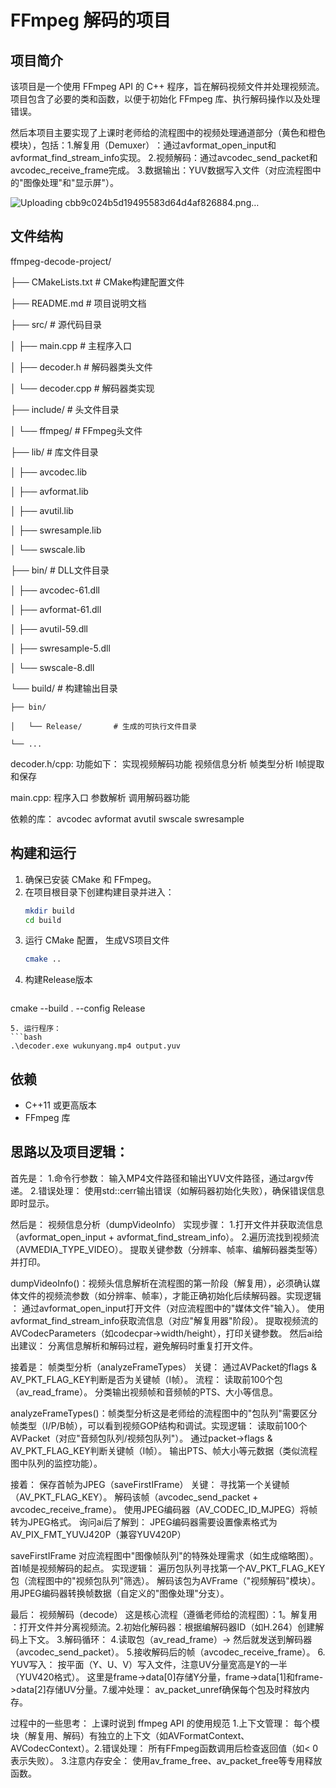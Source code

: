 # FFmpeg 解码的项目

## 项目简介
该项目是一个使用 FFmpeg API 的 C++ 程序，旨在解码视频文件并处理视频流。项目包含了必要的类和函数，以便于初始化 FFmpeg 库、执行解码操作以及处理错误。

然后本项目主要实现了上课时老师给的流程图中的​​视频处理通道​​部分（黄色和橙色模块），包括：
​​1.解复用（Demuxer）​​：通过avformat_open_input和
avformat_find_stream_info实现。
​
2.​视频解码​​：通过avcodec_send_packet和avcodec_receive_frame完成。
3.​​数据输出​​：YUV数据写入文件（对应流程图中的"图像处理"和"显示屏"）。



![Uploading cbb9c024b5d19495583d64d4af826884.png…]()











## 文件结构
       
ffmpeg-decode-project/

├── CMakeLists.txt           # CMake构建配置文件

├── README.md                # 项目说明文档

├── src/                     # 源代码目录

│   ├── main.cpp            # 主程序入口

│   ├── decoder.h           # 解码器类头文件

│   └── decoder.cpp         # 解码器类实现

├── include/                 # 头文件目录

│   └── ffmpeg/             # FFmpeg头文件

├── lib/                    # 库文件目录

│   ├── avcodec.lib

│   ├── avformat.lib

│   ├── avutil.lib

│   ├── swresample.lib

│   └── swscale.lib

├── bin/                    # DLL文件目录

│   ├── avcodec-61.dll

│   ├── avformat-61.dll

│   ├── avutil-59.dll

│   ├── swresample-5.dll


│   └── swscale-8.dll

└── build/                  # 构建输出目录

    ├── bin/
    
    │   └── Release/       # 生成的可执行文件目录
    
    └── ...



decoder.h/cpp:
功能如下：
实现视频解码功能
视频信息分析
帧类型分析
I帧提取和保存



main.cpp:
程序入口
参数解析
调用解码器功能


依赖的库：
avcodec
avformat
avutil
swscale
swresample




## 构建和运行
1. 确保已安装 CMake 和 FFmpeg。
2. 在项目根目录下创建构建目录并进入：
   ```bash
   mkdir build
   cd build
   ```
3. 运行 CMake 配置， 生成VS项目文件
   ```bash
   cmake ..
   ```
4. 构建Release版本
   ```bash
  cmake --build . --config Release
   ```
5. 运行程序：
   ```bash
   .\decoder.exe wukunyang.mp4 output.yuv
   ```

## 依赖
- C++11 或更高版本
- FFmpeg 库




## 思路以及项目逻辑：

首先是：
1.命令行参数​​：
输入MP4文件路径和输出YUV文件路径，通过argv传递。
​2.错误处理​​：
使用std::cerr输出错误（如解码器初始化失败），确保错误信息即时显示。







然后是：
视频信息分析（dumpVideoInfo）​​
​​实现步骤​​：
1.打开文件并获取流信息（avformat_open_input + avformat_find_stream_info）。
2.遍历流找到视频流（AVMEDIA_TYPE_VIDEO）。
提取关键参数（分辨率、帧率、编解码器类型等）并打印。

dumpVideoInfo()：视频头信息解析​​
在流程图的第一阶段（解复用），必须确认媒体文件的视频流参数（如分辨率、帧率），才能正确初始化后续解码器。
​​实现逻辑​​：
通过avformat_open_input打开文件（对应流程图中的"媒体文件"输入）。
使用avformat_find_stream_info获取流信息（对应"解复用器"阶段）。
提取视频流的AVCodecParameters（如codecpar->width/height），打印关键参数。
然后ai给出建议：
分离信息解析和解码过程，避免解码时重复打开文件。







接着是：
帧类型分析（analyzeFrameTypes）​​
​​关键​​：
通过AVPacket的flags & AV_PKT_FLAG_KEY判断是否为关键帧（I帧）。
​流程​​：
读取前100个包（av_read_frame）。
分类输出视频帧和音频帧的PTS、大小等信息。

analyzeFrameTypes()：帧类型分析​​
这是老师给的流程图中的"包队列"需要区分帧类型（I/P/B帧），可以看到视频GOP结构和调试。
​​实现逻辑​​：
读取前100个AVPacket（对应"音频包队列/视频包队列"）。
通过packet->flags & AV_PKT_FLAG_KEY判断关键帧（I帧）。
输出PTS、帧大小等元数据（类似流程图中队列的监控功能）。



接着：
保存首帧为JPEG（saveFirstIFrame）​​
​​关键​​：
寻找第一个关键帧（AV_PKT_FLAG_KEY）。
解码该帧（avcodec_send_packet + avcodec_receive_frame）。
使用JPEG编码器（AV_CODEC_ID_MJPEG）将帧转为JPEG格式。
​​询问ai后了解到​​：
JPEG编码器需要设置像素格式为AV_PIX_FMT_YUVJ420P（兼容YUV420P）

saveFirstIFrame
对应流程图中"图像帧队列"的特殊处理需求（如生成缩略图）。首I帧是视频解码的起点。
实现逻辑​​：
遍历包队列寻找第一个AV_PKT_FLAG_KEY包（流程图中的"视频包队列"筛选）。
解码该包为AVFrame（"视频解码"模块）。
用JPEG编码器转换帧数据（自定义的"图像处理"分支）。



最后：
视频解码（decode）​​
​这是​核心流程​​（遵循老师给的流程图）：
​​1。解复用​​：打开文件并分离视频流。
​2.​初始化解码器​​：根据编解码器ID（如H.264）创建解码上下文。
​3.​解码循环​​：
4.读取包（av_read_frame）→ 然后就发送到解码器（avcodec_send_packet）。
5.接收解码后的帧（avcodec_receive_frame）。
​6.​YUV写入​​：
按平面（Y、U、V）写入文件，注意UV分量宽高是Y的一半（YUV420格式）。
这里是frame->data[0]存储Y分量，frame->data[1]和frame->data[2]存储UV分量。
​7.​缓冲处理​​：
av_packet_unref确保每个包及时释放内存。





过程中的一些思考：
上课时说到 ffmpeg API 的使用规范​​
​​1.上下文管理​​：
每个模块（解复用、解码）有独立的上下文（如AVFormatContext、AVCodecContext）。
​2.​错误处理​​：
所有FFmpeg函数调用后检查返回值（如< 0表示失败）。
3.注意​​内存安全​​：
使用av_frame_free、av_packet_free等专用释放函数。
